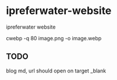 # ipreferwater-website
ipreferwater website

cwebp -q 80 image.png -o image.webp

## TODO
blog md, url should open on target _blank
